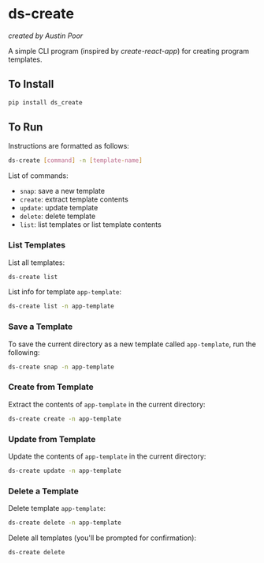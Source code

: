 # ds-create

_created by Austin Poor_

A simple CLI program (inspired by _create-react-app_) for creating program templates.

## To Install

```bash
pip install ds_create
```

## To Run

Instructions are formatted as follows:

```bash
ds-create [command] -n [template-name]
```

List of commands:
* `snap`: save a new template
* `create`: extract template contents
* `update`: update template
* `delete`: delete template
* `list`: list templates or list template contents

### List Templates

List all templates:

```bash
ds-create list
```

List info for template `app-template`:

```bash
ds-create list -n app-template
```

### Save a Template

To save the current directory as a new template called `app-template`, run the following:

```bash
ds-create snap -n app-template
```

### Create from Template

Extract the contents of `app-template` in the current directory:

```bash
ds-create create -n app-template
```

### Update from Template

Update the contents of `app-template` in the current directory:

```bash
ds-create update -n app-template
```

### Delete a Template

Delete template `app-template`:

```bash
ds-create delete -n app-template
```

Delete all templates (you'll be prompted for confirmation):

```bash
ds-create delete
```


